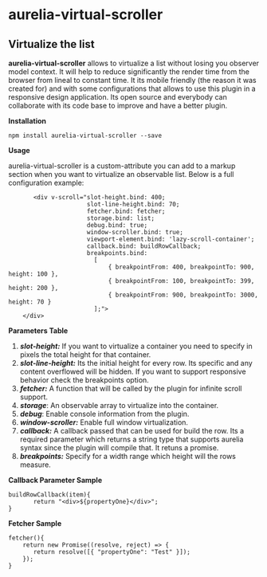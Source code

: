 # aurelia-virtual-scroller

## Virtualize the list

**aurelia-virtual-scroller** allows to virtualize a list without losing you observer model context. It will help to reduce significantly the render time from the browser from lineal to constant time. It its mobile friendly (the reason it was created for) and with some configurations that allows to use this plugin in a responsive design application. Its open source and everybody can collaborate with its code base to improve and have a better plugin.

**Installation**

    npm install aurelia-virtual-scroller --save



**Usage**

aurelia-virtual-scroller is a custom-attribute you can add to a markup section when you want to virtualize an observable list. Below is a full configuration example:

           <div v-scroll="slot-height.bind: 400;
                          slot-line-height.bind: 70;
                          fetcher.bind: fetcher;
                          storage.bind: list;
                          debug.bind: true;
                          window-scroller.bind: true;
                          viewport-element.bind: 'lazy-scroll-container';
                          callback.bind: buildRowCallback;
                          breakpoints.bind: 
                            [
                                { breakpointFrom: 400, breakpointTo: 900, height: 100 },
                                { breakpointFrom: 100, breakpointTo: 399, height: 200 },
                                { breakpointFrom: 900, breakpointTo: 3000, height: 70 }
                            ];">         
        </div>


**Parameters Table**

1. ***slot-height:*** If you want to virtualize a container you need to specify in pixels the total height for that container.
2. ***slot-line-height:*** Its the initial height for every row. Its specific and any content overflowed will be hidden. If you want to support responsive behavior check the breakpoints option.
3. ***fetcher:*** A function that will be called by the plugin for infinite scroll support.
4. ***storage***: An observable array to virtualize into the container.
5. ***debug***: Enable console information from the plugin.
6. ***window-scroller:*** Enable full window virtualization.
7. ***callback:*** A callback passed that can be used for build the row. Its a required parameter which returns a string type that supports aurelia syntax since the plugin will compile that. It retuns a promise.
8. ***breakpoints:*** Specify for a width range which height will the rows measure.

**Callback Parameter Sample**

    buildRowCallback(item){
           return "<div>${propertyOne}</div>";   
    }

**Fetcher Sample**

    fetcher(){
        return new Promise((resolve, reject) => {
           return resolve([{ "propertyOne": "Test" }]); 
        });        
    }